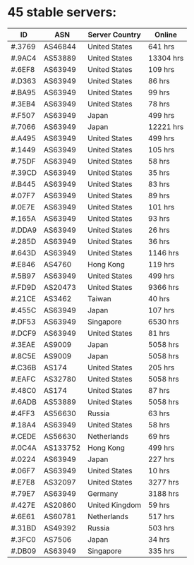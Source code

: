 # 45 stable servers:

| ID | ASN | Server Country | Online |
| ------ | ------ | ------ | ------ |
| #.3769 | AS46844 | United States | 641 hrs |
| #.9AC4 | AS53889 | United States | 13304 hrs |
| #.6EF8 | AS63949 | United States | 109 hrs |
| #.D363 | AS63949 | United States | 86 hrs |
| #.BA95 | AS63949 | United States | 99 hrs |
| #.3EB4 | AS63949 | United States | 78 hrs |
| #.F507 | AS63949 | Japan | 499 hrs |
| #.7066 | AS63949 | Japan | 12221 hrs |
| #.A495 | AS63949 | United States | 499 hrs |
| #.1449 | AS63949 | United States | 105 hrs |
| #.75DF | AS63949 | United States | 58 hrs |
| #.39CD | AS63949 | United States | 35 hrs |
| #.B445 | AS63949 | United States | 83 hrs |
| #.07F7 | AS63949 | United States | 89 hrs |
| #.0E7E | AS63949 | United States | 101 hrs |
| #.165A | AS63949 | United States | 93 hrs |
| #.DDA9 | AS63949 | United States | 26 hrs |
| #.285D | AS63949 | United States | 36 hrs |
| #.643D | AS63949 | United States | 1146 hrs |
| #.E846 | AS4760 | Hong Kong | 119 hrs |
| #.5B97 | AS63949 | United States | 499 hrs |
| #.FD9D | AS20473 | United States | 9366 hrs |
| #.21CE | AS3462 | Taiwan | 40 hrs |
| #.455C | AS63949 | Japan | 107 hrs |
| #.DF53 | AS63949 | Singapore | 6530 hrs |
| #.DCF9 | AS63949 | United States | 81 hrs |
| #.3EAE | AS9009 | Japan | 5058 hrs |
| #.8C5E | AS9009 | Japan | 5058 hrs |
| #.C36B | AS174 | United States | 205 hrs |
| #.EAFC | AS32780 | United States | 5058 hrs |
| #.48C0 | AS174 | United States | 87 hrs |
| #.6ADB | AS53889 | United States | 5058 hrs |
| #.4FF3 | AS56630 | Russia | 63 hrs |
| #.18A4 | AS63949 | United States | 58 hrs |
| #.CEDE | AS56630 | Netherlands | 69 hrs |
| #.0C4A | AS133752 | Hong Kong | 499 hrs |
| #.0224 | AS63949 | Japan | 227 hrs |
| #.06F7 | AS63949 | United States | 10 hrs |
| #.E7E8 | AS32097 | United States | 3277 hrs |
| #.79E7 | AS63949 | Germany | 3188 hrs |
| #.427E | AS20860 | United Kingdom | 59 hrs |
| #.6E61 | AS60781 | Netherlands | 517 hrs |
| #.31BD | AS49392 | Russia | 503 hrs |
| #.3FC0 | AS7506 | Japan | 34 hrs |
| #.DB09 | AS63949 | Singapore | 335 hrs |

